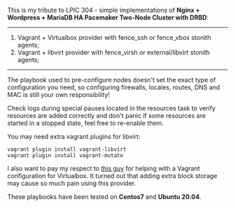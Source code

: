 This is my tribute to LPIC 304 - simple implementations of **Nginx + Wordpress + MariaDB HA Pacemaker Two-Node Cluster with DRBD**:
***
1) Vagrant + Virtualbox provider with fence_ssh or fence_vbox stonith agents;
2) Vagrant + libvirt provider with fence_virsh or external/libvirt stonith agents;
***
The playbook used to pre-configure nodes doesn't set the exact type of configuration you need, so configuring firewalls,
locales, routes, DNS and MAC is still your own responsibility!

Check logs during special pauses located in the resources task to verify resources are added correctly and don't panic 
if some resources are started in a stopped state, feel free to re-enable them.

You may need extra vagrant plugins for libvirt:
```
vagrant plugin install vagrant-libvirt
vagrant plugin install vagrant-mutate 
```
I also want to pay my respect to [this guy](https://sleeplessbeastie.eu/2021/05/10/how-to-define-multiple-disks-inside-vagrant-using-virtualbox-provider/) for helping with a Vagrant configuration
for Virtualbox. It turned out that adding extra block storage may cause so much pain using this provider.

These playbooks have been tested on **Centos7** and **Ubuntu 20.04**.
